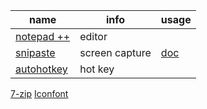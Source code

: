 name|  info  |usage
-|-|-
[notepad ++](https://notepad-plus-plus.org/)|editor
[snipaste](https://www.snipaste.com/) | screen capture|[doc](snipaste.md)
[autohotkey](https://www.autohotkey.com/)| hot key
[7-zip](https://www.7-zip.org/)
[Iconfont](https://www.iconfont.cn/)
